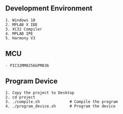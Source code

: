 ## Development Environment

    1. Windows 10 
    2. MPLAB X IDE
    3. XC32 Compiler
    4. MPLAB IPE
    5. Harmony V3

## MCU

    - PIC32MM0256GPM036 


## Program Device  

    1. Copy the project to Desktop
    2. cd project
    3. ./compile.sh             # Compile the program 
    4. ./program_device.sh      # Program the device 
 
